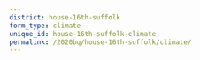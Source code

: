 ```yaml
---
district: house-16th-suffolk
form_type: climate
unique_id: house-16th-suffolk-climate
permalink: /2020bq/house-16th-suffolk/climate/
---
```

